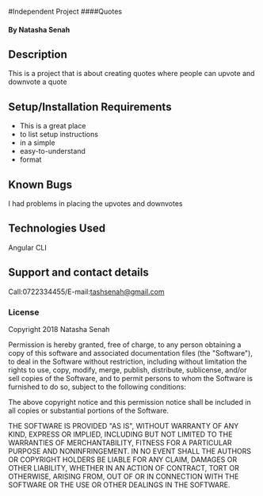 #Independent Project
####Quotes
#### By **Natasha Senah**
## Description
This is a project that is about creating quotes where people can upvote and downvote a quote
## Setup/Installation Requirements
* This is a great place
* to list setup instructions
* in a simple
* easy-to-understand
* format
## Known Bugs
I had problems in placing the upvotes and downvotes
## Technologies Used
Angular CLI
## Support and contact details
Call:0722334455/E-mail:tashsenah@gmail.com
### License
Copyright 2018 Natasha Senah

Permission is hereby granted, free of charge, to any person obtaining a copy of this software and associated documentation files (the "Software"), to deal in the Software without restriction, including without limitation the rights to use, copy, modify, merge, publish, distribute, sublicense, and/or sell copies of the Software, and to permit persons to whom the Software is furnished to do so, subject to the following conditions:

The above copyright notice and this permission notice shall be included in all copies or substantial portions of the Software.

THE SOFTWARE IS PROVIDED "AS IS", WITHOUT WARRANTY OF ANY KIND, EXPRESS OR IMPLIED, INCLUDING BUT NOT LIMITED TO THE WARRANTIES OF MERCHANTABILITY, FITNESS FOR A PARTICULAR PURPOSE AND NONINFRINGEMENT. IN NO EVENT SHALL THE AUTHORS OR COPYRIGHT HOLDERS BE LIABLE FOR ANY CLAIM, DAMAGES OR OTHER LIABILITY, WHETHER IN AN ACTION OF CONTRACT, TORT OR OTHERWISE, ARISING FROM, OUT OF OR IN CONNECTION WITH THE SOFTWARE OR THE USE OR OTHER DEALINGS IN THE SOFTWARE.
